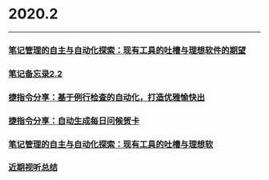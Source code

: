 # 2020.2
****
### [笔记管理的自主与自动化探索：现有工具的吐槽与理想软件的期望](笔记管理的自主与自动化探索_现有工具的吐槽与理想软件的期望.md)
### [笔记备忘录2.2](笔记备忘录.md)
### [捷指令分享：基于例行检查的自动化，打造优雅愉快出](210202-100033.html)
### [捷指令分享：自动生成每日问候贺卡](210202-100044.html)
### [笔记管理的自主与自动化探索：现有工具的吐槽与理想软](210202-100024.html)
### [近期视听总结](22.pdf)